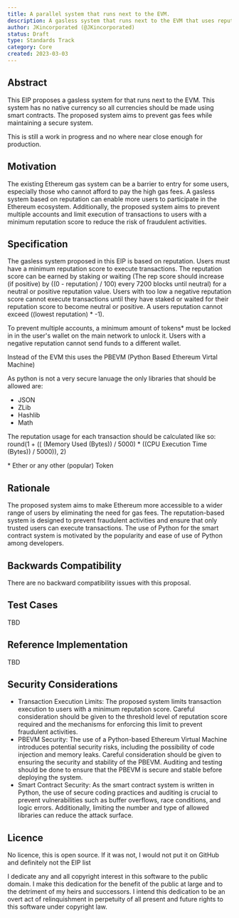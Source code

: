```yaml
---
title: A parallel system that runs next to the EVM.
description: A gasless system that runs next to the EVM that uses reputation (rep) instead of gas. It has no native currency, and the smart contract code is written in Python.
author: JKincorporated (@JKincorporated)
status: Draft
type: Standards Track
category: Core
created: 2023-03-03
---
```


## Abstract

This EIP proposes a gasless system for that runs next to the EVM. This system has no native currency so all currencies should be made using smart contracts. The proposed system aims to prevent gas fees while maintaining a secure system.
  
This is still a work in progress and no where near close enough for production.


## Motivation

The existing Ethereum gas system can be a barrier to entry for some users, especially those who cannot afford to pay the high gas fees. A gasless system based on reputation can enable more users to participate in the Ethereum ecosystem. Additionally, the proposed system aims to prevent multiple accounts and limit execution of transactions to users with a minimum reputation score to reduce the risk of fraudulent activities.

## Specification

The gasless system proposed in this EIP is based on reputation. Users must have a minimum reputation score to execute transactions. The reputation score can be earned by staking or waiting (The rep score should increase (if positive) by ((0 - reputation) / 100) every 7200 blocks until neutral) for a neutral or positive reputation value. Users with too low a negative reputation score cannot execute transactions until they have staked or waited for their reputation score to become neutral or positive. A users reputation cannot exceed ((lowest reputation) * -1).

To prevent multiple accounts, a minimum amount of tokens* must be locked in in the user's wallet on the main network to unlock it. Users with a negative reputation cannot send funds to a different wallet.
  
Instead of the EVM this uses the PBEVM (Python Based Ethereum Virtal Machine)

As python is not a very secure lanuage the only libraries that should be allowed are:

* JSON
* ZLib
* Hashlib
* Math
  
The reputation usage for each transaction should be calculated like so:
round(1 + (( (Memory Used (Bytes)) / 5000) * ((CPU Execution Time (Bytes)) / 5000)), 2)
  
\* Ether or any other (popular) Token
  
## Rationale

The proposed system aims to make Ethereum more accessible to a wider range of users by eliminating the need for gas fees. The reputation-based system is designed to prevent fraudulent activities and ensure that only trusted users can execute transactions.
The use of Python for the smart contract system is motivated by the popularity and ease of use of Python among developers.

## Backwards Compatibility

There are no backward compatibility issues with this proposal.

## Test Cases

TBD

## Reference Implementation

TBD
  
## Security Considerations

- Transaction Execution Limits: The proposed system limits transaction execution to users with a minimum reputation score. Careful consideration should be given to the threshold level of reputation score required and the mechanisms for enforcing this limit to prevent fraudulent activities.
- PBEVM Security: The use of a Python-based Ethereum Virtual Machine introduces potential security risks, including the possibility of code injection and memory leaks. Careful consideration should be given to ensuring the security and stability of the PBEVM. Auditing and testing should be done to ensure that the PBEVM is secure and stable before deploying the system.
- Smart Contract Security: As the smart contract system is written in Python, the use of secure coding practices and auditing is crucial to prevent vulnerabilities such as buffer overflows, race conditions, and logic errors. Additionally, limiting the number and type of allowed libraries can reduce the attack surface.

## Licence
  
No licence, this is open source. If it was not, I would not put it on GitHub and definitely not the EIP list

I dedicate any and all copyright interest in this software to the
public domain. I make this dedication for the benefit of the public at
large and to the detriment of my heirs and successors. I intend this
dedication to be an overt act of relinquishment in perpetuity of all
present and future rights to this software under copyright law.
